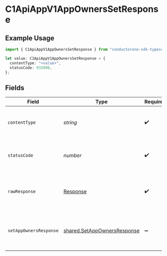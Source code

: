 # C1ApiAppV1AppOwnersSetResponse

## Example Usage

```typescript
import { C1ApiAppV1AppOwnersSetResponse } from "conductorone-sdk-typescript/sdk/models/operations";

let value: C1ApiAppV1AppOwnersSetResponse = {
  contentType: "<value>",
  statusCode: 932098,
};
```

## Fields

| Field                                                                             | Type                                                                              | Required                                                                          | Description                                                                       |
| --------------------------------------------------------------------------------- | --------------------------------------------------------------------------------- | --------------------------------------------------------------------------------- | --------------------------------------------------------------------------------- |
| `contentType`                                                                     | *string*                                                                          | :heavy_check_mark:                                                                | HTTP response content type for this operation                                     |
| `statusCode`                                                                      | *number*                                                                          | :heavy_check_mark:                                                                | HTTP response status code for this operation                                      |
| `rawResponse`                                                                     | [Response](https://developer.mozilla.org/en-US/docs/Web/API/Response)             | :heavy_check_mark:                                                                | Raw HTTP response; suitable for custom response parsing                           |
| `setAppOwnersResponse`                                                            | [shared.SetAppOwnersResponse](../../../sdk/models/shared/setappownersresponse.md) | :heavy_minus_sign:                                                                | The empty response message for setting the app owners.                            |